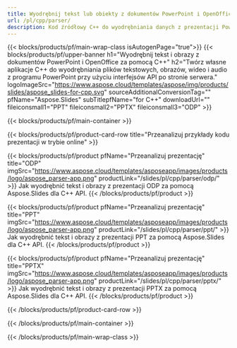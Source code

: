 ```yaml
---
title: Wyodrębnij tekst lub obiekty z dokumentów PowerPoint i OpenOffice za pomocą C++
url: /pl/cpp/parser/
description: Kod źródłowy C++ do wyodrębniania danych z prezentacji PowerPoint i OpenOffice.
---
```


{{< blocks/products/pf/main-wrap-class isAutogenPage="true">}}
{{< blocks/products/pf/upper-banner h1="Wyodrębnij tekst i obrazy z dokumentów PowerPoint i OpenOffice za pomocą C++" h2="Twórz własne aplikacje C++ do wyodrębniania plików tekstowych, obrazów, wideo i audio z programu PowerPoint przy użyciu interfejsów API po stronie serwera." logoImageSrc="https://www.aspose.cloud/templates/aspose/img/products/slides/aspose_slides-for-cpp.svg" sourceAdditionalConversionTag="" pfName="Aspose.Slides" subTitlepfName="for C++" downloadUrl="" fileiconsmall1="PPT" fileiconsmall2="PPTX" fileiconsmall3="ODP" >}}

{{< blocks/products/pf/main-container >}}

{{< blocks/products/pf/product-card-row title="Przeanalizuj przykłady kodu prezentacji w trybie online" >}}

{{< blocks/products/pf/product pfName="Przeanalizuj prezentację" title="ODP" imgSrc="https://www.aspose.cloud/templates/asposeapp/images/products/logo/aspose_parser-app.png" productLink="/slides/pl/cpp/parser/odp/" >}}
Jak wyodrębnić tekst i obrazy z prezentacji ODP za pomocą Aspose.Slides dla C++ API.
{{< /blocks/products/pf/product >}}

{{< blocks/products/pf/product pfName="Przeanalizuj prezentację" title="PPT" imgSrc="https://www.aspose.cloud/templates/asposeapp/images/products/logo/aspose_parser-app.png" productLink="/slides/pl/cpp/parser/ppt/" >}}
Jak wyodrębnić tekst i obrazy z prezentacji PPT za pomocą Aspose.Slides dla C++ API.
{{< /blocks/products/pf/product >}}

{{< blocks/products/pf/product pfName="Przeanalizuj prezentację" title="PPTX" imgSrc="https://www.aspose.cloud/templates/asposeapp/images/products/logo/aspose_parser-app.png" productLink="/slides/pl/cpp/parser/pptx/" >}}
Jak wyodrębnić tekst i obrazy z prezentacji PPTX za pomocą Aspose.Slides dla C++ API.
{{< /blocks/products/pf/product >}}



{{< /blocks/products/pf/product-card-row >}}

{{< /blocks/products/pf/main-container >}}
    
{{< /blocks/products/pf/main-wrap-class >}}